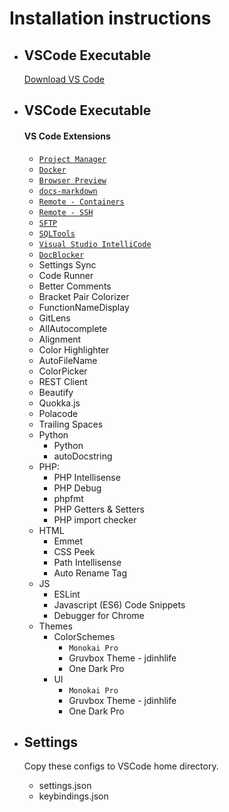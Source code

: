 # Installation instructions

* ## VSCode Executable 
    [Download VS Code](https://code.visualstudio.com/download)
* ## VSCode Executable

    #### VS Code Extensions
    * [`Project Manager`](https://marketplace.visualstudio.com/items?itemName=alefragnani.project-manager)
    * [`Docker`](https://marketplace.visualstudio.com/items?itemName=ms-azuretools.vscode-docker)
    * [`Browser Preview`](https://marketplace.visualstudio.com/items?itemName=ms-azuretools.vscode-docker)
    * [`docs-markdown`]()
    * [`Remote - Containers`]()
    * [`Remote - SSH`]()
    * [`SFTP`]()
    * [`SQLTools`]()
    * [`Visual Studio IntelliCode`]()
    * [`DocBlocker`]()
    * Settings Sync
    * Code Runner
    * Better Comments
    * Bracket Pair Colorizer
    * FunctionNameDisplay
    * GitLens
    * AllAutocomplete    
    * Alignment
    * Color Highlighter
    * AutoFileName
    * ColorPicker
    * REST Client
    * Beautify
    * Quokka.js
    * Polacode
    * Trailing Spaces
    * Python
        * Python
        * autoDocstring
    * PHP:
        * PHP Intellisense
        * PHP Debug
        * phpfmt
        * PHP Getters & Setters
        * PHP import checker
    * HTML
        * Emmet
        * CSS Peek
        * Path Intellisense
        * Auto Rename Tag
    * JS
        * ESLint
        * Javascript (ES6) Code Snippets
        * Debugger for Chrome
    * Themes
        * ColorSchemes
            * `` Monokai Pro ``
            * Gruvbox Theme - jdinhlife
            * One Dark Pro
        * UI
            * `` Monokai Pro ``
            * Gruvbox Theme - jdinhlife
            * One Dark Pro

* ## Settings
    Copy these configs to VSCode home directory.

    * settings.json
    * keybindings.json
